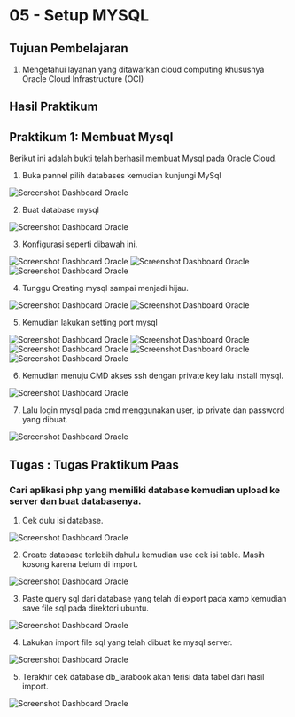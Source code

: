 # 05 - Setup MYSQL

## Tujuan Pembelajaran

1. Mengetahui layanan yang ditawarkan cloud computing khususnya Oracle Cloud Infrastructure (OCI)

## Hasil Praktikum

## Praktikum 1: Membuat Mysql

Berikut ini adalah bukti telah berhasil membuat Mysql pada Oracle Cloud.

1.   Buka pannel pilih databases kemudian kunjungi MySql

![Screenshot Dashboard Oracle](img/1.png)


2.   Buat database mysql

![Screenshot Dashboard Oracle](img/Screenshot_1.png)

3.   Konfigurasi seperti dibawah ini.

![Screenshot Dashboard Oracle](img/Screenshot_2.png)
![Screenshot Dashboard Oracle](img/Screenshot_3.png)
![Screenshot Dashboard Oracle](img/Screenshot_4.png)


4.   Tunggu Creating mysql sampai menjadi hijau.


![Screenshot Dashboard Oracle](img/Screenshot_5.png)
![Screenshot Dashboard Oracle](img/Screenshot_14.png)

5.   Kemudian lakukan setting port mysql

![Screenshot Dashboard Oracle](img/Screenshot_6.png)
![Screenshot Dashboard Oracle](img/Screenshot_7.png)
![Screenshot Dashboard Oracle](img/Screenshot_8.png)
![Screenshot Dashboard Oracle](img/Screenshot_9.png)
![Screenshot Dashboard Oracle](img/Screenshot_11.png)

6.   Kemudian menuju CMD akses ssh dengan private key lalu install mysql.

![Screenshot Dashboard Oracle](img/Screenshot_13.png)

7.   Lalu login mysql pada cmd menggunakan user, ip private dan password yang dibuat.

![Screenshot Dashboard Oracle](img/Screenshot_15.png)


## Tugas : Tugas Praktikum Paas

### Cari aplikasi php yang memiliki database kemudian upload ke server dan buat databasenya.

1.  Cek dulu isi database.

![Screenshot Dashboard Oracle](img/Screenshot_16.png)

2.  Create database terlebih dahulu kemudian use cek isi table. Masih kosong karena belum di import.

![Screenshot Dashboard Oracle](img/Screenshot_17.png)


3.  Paste query sql dari database yang telah di export pada xamp kemudian save file sql pada direktori ubuntu.

![Screenshot Dashboard Oracle](img/Screenshot_18.png)

4.  Lakukan import file sql yang telah dibuat ke mysql server.

![Screenshot Dashboard Oracle](img/Screenshot_20.png)

5.  Terakhir cek database db_larabook akan terisi data tabel dari hasil import.

![Screenshot Dashboard Oracle](img/Screenshot_21.png)